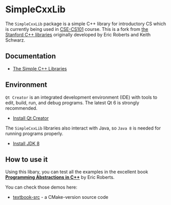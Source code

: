 # SimpleCxxLib

 The `SimpleCxxLib` package is a simple C++ library for introductory CS which is currently being used in [CSE-CS101](https://www.stickmind.com/courses.html) course. This is a fork from [the Stanford C++ libraries](https://cs.stanford.edu/people/eroberts/StanfordCPPLib/) originally developed by Eric Roberts and Keith Schwarz.

## Documentation

- [The Simple C++ Libraries](https://cppdoc.stickmind.com/)

## Environment

`Qt Creator` is an integrated development environment (IDE) with tools to edit, build, run, and debug programs. The latest Qt 6 is strongly recommended.

- [Install Qt Creator](https://www.qt.io/download-qt-installer)

The `SimpleCxxLib` libraries also interact with Java, so `Java 8` is needed for running programs properly.

- [Install JDK 8](https://adoptium.net/temurin/releases/?version=8)

## How to use it

Using this libary, you can test all the examples in the excellent book [**Programming Abstractions in C++**](https://cs.stanford.edu/people/eroberts/books/ProgrammingAbstractionsInC++/) by Eric Roberts.

You can check those demos here:

- [textbook-src](https://github.com/xuehao/cs101-programming-with-cpp/tree/main/textbook-src) - a CMake-version source code